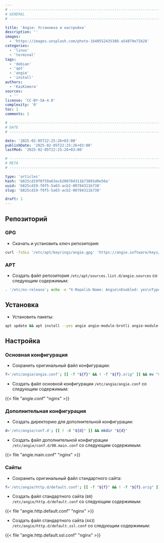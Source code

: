 ```yaml
---
# -------------------------------------------------------------------------------------------------------------------- #
# GENERAL
# -------------------------------------------------------------------------------------------------------------------- #

title: 'Angie: Установка и настройка'
description: ''
images:
  - 'https://images.unsplash.com/photo-1640552435388-a54879e72b28'
categories:
  - 'linux'
  - 'terminal'
tags:
  - 'debian'
  - 'apt'
  - 'angie'
  - 'install'
authors:
  - 'KaiKimera'
sources:
  - ''
license: 'CC-BY-SA-4.0'
complexity: '0'
toc: 1
comments: 1

# -------------------------------------------------------------------------------------------------------------------- #
# DATE
# -------------------------------------------------------------------------------------------------------------------- #

date: '2025-02-05T22:25:26+03:00'
publishDate: '2025-02-05T22:25:26+03:00'
lastMod: '2025-02-05T22:25:26+03:00'

# -------------------------------------------------------------------------------------------------------------------- #
# META
# -------------------------------------------------------------------------------------------------------------------- #

type: 'articles'
hash: 'b825cd19f0f59a63ecb200784311b73801d0e56a'
uuid: 'b825cd19-f0f5-5a63-acb2-00784311b738'
slug: 'b825cd19-f0f5-5a63-acb2-00784311b738'

draft: 1
---
```




<!--more-->

## Репозиторий

### GPG

- Скачать и установить ключ репозитория:

```bash
curl -fsSLo '/etc/apt/keyrings/angie.gpg' 'https://angie.software/keys/angie-signing.gpg'
```

### APT

- Создать файл репозитория `/etc/apt/sources.list.d/angie.sources` со следующим содержимым:

```bash
. '/etc/os-release'; echo -e "X-Repolib-Name: Angie\nEnabled: yes\nTypes: deb\nURIs: https://download.angie.software/angie/${ID}/${VERSION_ID}\nSuites: ${ID}\nComponents: ${VERSION_CODENAME}\nArchitectures: $( dpkg --print-architecture )\nSigned-By: /etc/apt/keyrings/angie.gpg" | tee '/etc/apt/sources.list.d/angie.sources'
```

## Установка

- Установить пакеты:

```bash
apt update && apt install --yes angie angie-module-brotli angie-module-zstd
```

## Настройка

### Основная конфигурация

- Сохранить оригинальный файл конфигурации:

```bash
f='/etc/angie/angie.conf'; [[ -f "${f}" && ! -f "${f}.orig" ]] && mv "${f}" "${f}.orig"
```

- Создать файл основной конфигурации `/etc/angie/angie.conf` со следующим содержимым:

{{< file "angie.conf" "nginx" >}}

### Дополнительная конфигурация

- Создать директорию для дополнительной конфигурации:

```bash
d='/etc/angie/conf.d'; [[ ! -d "${d}" ]] && mkdir "${d}"
```

- Создать файл дополнительной конфигурации `/etc/angie/conf.d/00.main.conf` со следующим содержимым:

{{< file "angie.main.conf" "nginx" >}}

### Сайты

- Сохранить оригинальный файл стандартного сайта:

```bash
f='/etc/angie/http.d/default.conf'; [[ -f "${f}" && ! -f "${f}.orig" ]] && mv "${f}" "${f}.orig"
```

- Создать файл стандартного сайта (`80`) `/etc/angie/http.d/default.conf` со следующим содержимым:

{{< file "angie.http.default.conf" "nginx" >}}

- Создать файл стандартного сайта (`443`) `/etc/angie/http.d/default.ssl.conf` со следующим содержимым:

{{< file "angie.http.default.ssl.conf" "nginx" >}}

